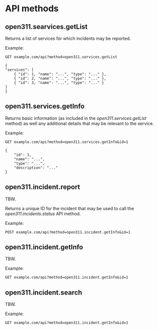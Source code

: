 API methods
==

open311.searvices.getList
--

Returns a list of services for which incidents may be reported.

Example:

	GET example.com/api?method=open311.services.getList

	{
	"services": [
		{ "id": 1, "name": "...", "type": "..." },
		{ "id": 2, "name": "...", "type": "..." },
		{ "id": 3, "name": "...", "type": "..." }
	]
	}

open311.services.getInfo
--

Returns basic information (as included in the _open311.services.getList_ method)
as well any additional details that may be relevant to the service.

Example:

	GET example.com/api?method=open311.services.getInfo&id=1

	{
		"id": 1,
		"name": "...",
		"type": "...",
		"description": "..."
	}

open311.incident.report
--

TBW.

Returns a unique ID for the incident that may be used to call the
_open311.incidents.status_ API method.

Example:

	POST example.com/api?method=open311.incident.getInfo&id=1

open311.incident.getInfo
--

TBW.

Example:

	GET example.com/api?method=open311.incident.getInfo&id=1

open311.incident.search
--

TBW.

Example:

	GET example.com/api?method=open311.incident.getInfo&id=1
